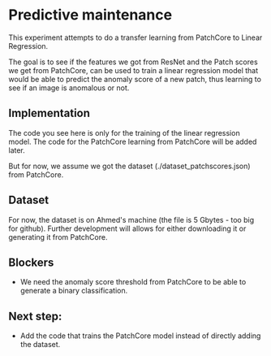 # Predictive maintenance

This experiment attempts to do a transfer learning from PatchCore to Linear Regression.

The goal is to see if the features we got from ResNet and the Patch scores we get from PatchCore,
can be used to train a linear regression model that would be able to predict the anomaly score of
a new patch, thus learning to see if an image is anomalous or not.

## Implementation
The code you see here is only for the training of the linear regression model. The code for the
PatchCore learning from PatchCore will be added later. 

But for now, we assume we got the dataset (./dataset_patchscores.json) from PatchCore.

## Dataset
For now, the dataset is on Ahmed's machine (the file is 5 Gbytes - too big for github).
Further development will allows for either downloading it or generating it from PatchCore.


## Blockers
- We need the anomaly score threshold from PatchCore to be able to generate a binary classification.

## Next step:
- Add the code that trains the PatchCore model instead of directly adding the dataset.